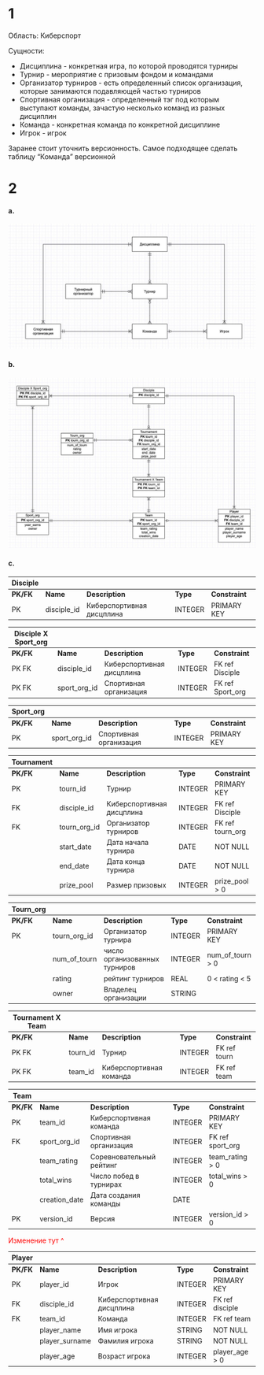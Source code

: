 # 1
Область: Киберспорт

Сущности:

- Дисциплина - конкретная игра, по которой проводятся турниры
- Турнир - мероприятие с призовым фондом и командами
- Организатор турниров - есть определенный список организация, которые занимаются подавляющей частью турниров
- Спортивная организация - определенный тэг под которым выступают команды, зачастую несколько команд из разных дисциплин
- Команда - конкретная команда по конкретной дисциплине
- Игрок - игрок

Заранее стоит уточнить версионность. Самое подходящее сделать таблицу “Команда” версионной

# 2

#### a. 
![](2a.jpg)

#### b. 
![](2b.jpg)

#### c.
| **Disciple** |                |                           |          |                |
|--------------|----------------|---------------------------|----------|----------------|
| **PK/FK**    | **Name**       | **Description**           | **Type** | **Constraint** |
| PK           | disciple_id    | Киберспортивная дисцплина | INTEGER  | PRIMARY KEY    |


| **Disciple X Sport_org** |                 |                           |          |                  |
|--------------------------|-----------------|---------------------------|----------|------------------|
| **PK/FK**                | **Name**        | **Description**           | **Type** | **Constraint**   |
| PK FK                    | disciple_id     | Киберспортивная дисцплина | INTEGER  | FK ref Disciple  |
| PK FK                    | sport_org_id    | Спортивная организация    | INTEGER  | FK ref Sport_org |


| **Sport_org** |                |                           |          |                |
|---------------|----------------|---------------------------|----------|----------------|
| **PK/FK**     | **Name**       | **Description**           | **Type** | **Constraint** |
| PK            | sport_org_id   | Спортивная организация    | INTEGER  | PRIMARY KEY    |


| **Tournament** |                |                           |          |                       |
|----------------|----------------|---------------------------|----------|-----------------------|
| **PK/FK**      | **Name**       | **Description**           | **Type** | **Constraint**        |
| PK             | tourn_id       | Турнир                    | INTEGER  | PRIMARY KEY           |
| FK             | disciple_id    | Киберспортивная дисцплина | INTEGER  | FK ref Disciple       |
| FK             | tourn_org_id   | Организатор турниров      | INTEGER  | FK ref tourn_org      |
|                | start_date     | Дата начала турнира       | DATE     | NOT NULL              |
|                | end_date       | Дата конца турнира        | DATE     | NOT NULL              |
|                | prize_pool     | Размер призовых           | INTEGER  | prize_pool > 0        |


| **Tourn_org** |                |                               |          |                  |
|---------------|----------------|-------------------------------|----------|------------------|
| **PK/FK**     | **Name**       | **Description**               | **Type** | **Constraint**   |
| PK            | tourn_org_id   | Организатор турнира           | INTEGER  | PRIMARY KEY      |
|               | num_of_tourn   | число организованных турниров | INTEGER  | num_of_tourn > 0 |
|               | rating         | рейтинг турниров              | REAL     | 0 < rating < 5   |
|               | owner          | Владелец организации          | STRING   |                  |



| **Tournament X Team** |                 |                           |          |                |
|-----------------------|-----------------|---------------------------|----------|----------------|
| **PK/FK**             | **Name**        | **Description**           | **Type** | **Constraint** |
| PK FK                 | tourn_id        | Турнир                    | INTEGER  | FK ref tourn   |
| PK FK                 | team_id         | Киберспортивная команда   | INTEGER  | FK ref team    |


| **Team**      |                |                           |          |                  |
|---------------|----------------|---------------------------|----------|------------------|
| **PK/FK**     | **Name**       | **Description**           | **Type** | **Constraint**   |
| PK            | team_id        | Киберспортивная команда   | INTEGER  | PRIMARY KEY      |
| FK            | sport_org_id   | Спортивная организация    | INTEGER  | FK ref sport_org |
|               | team_rating    | Соревновательный рейтинг  | INTEGER  | team_rating > 0  |
|               | total_wins     | Число побед в турнирах    | INTEGER  | total_wins > 0   |
|               | creation_date  | Дата создания команды     | DATE     |                  |
| PK            | version_id     | Версия                    | INTEGER  | version_id > 0   |
<span style="color:red">Изменение тут ^</span>

| **Player**    |                |                           |          |                 |
|---------------|----------------|---------------------------|----------|-----------------|
| **PK/FK**     | **Name**       | **Description**           | **Type** | **Constraint**  |
| PK            | player_id      | Игрок                     | INTEGER  | PRIMARY KEY     |
| FK            | disciple_id    | Киберспортивная дисцплина | INTEGER  | FK ref disciple |
| FK            | team_id        | Команда                   | INTEGER  | FK ref team     |
|               | player_name    | Имя игрока                | STRING   | NOT NULL        |
|               | player_surname | Фамилия игрока            | STRING   | NOT NULL        |
|               | player_age     | Возраст игрока            | INTEGER  | player_age > 0  |



